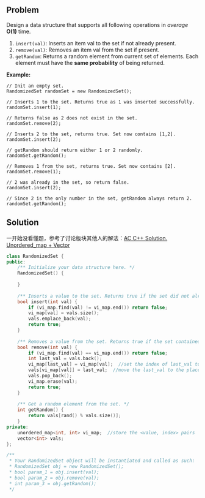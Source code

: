 ## Problem

Design a data structure that supports all following operations in *average* **O(1)** time.

1. `insert(val)`: Inserts an item val to the set if not already present.
2. `remove(val)`: Removes an item val from the set if present.
3. `getRandom`: Returns a random element from current set of elements. Each element must have the **same probability** of being returned.

**Example:**

```
// Init an empty set.
RandomizedSet randomSet = new RandomizedSet();

// Inserts 1 to the set. Returns true as 1 was inserted successfully.
randomSet.insert(1);

// Returns false as 2 does not exist in the set.
randomSet.remove(2);

// Inserts 2 to the set, returns true. Set now contains [1,2].
randomSet.insert(2);

// getRandom should return either 1 or 2 randomly.
randomSet.getRandom();

// Removes 1 from the set, returns true. Set now contains [2].
randomSet.remove(1);

// 2 was already in the set, so return false.
randomSet.insert(2);

// Since 2 is the only number in the set, getRandom always return 2.
randomSet.getRandom();
```

 

## Solution

一开始没看懂题，参考了讨论版块其他人的解法：[AC C++ Solution. Unordered_map + Vector](https://leetcode.com/problems/insert-delete-getrandom-o1/discuss/85422/AC-C++-Solution.-Unordered_map-+-Vector) 

```cpp
class RandomizedSet {
public:
    /** Initialize your data structure here. */
    RandomizedSet() {
        
    }
    
    /** Inserts a value to the set. Returns true if the set did not already contain the specified element. */
    bool insert(int val) {
        if (vi_map.find(val) != vi_map.end()) return false;
        vi_map[val] = vals.size();
        vals.emplace_back(val);
        return true;
    }
    
    /** Removes a value from the set. Returns true if the set contained the specified element. */
    bool remove(int val) {
        if (vi_map.find(val) == vi_map.end()) return false;
        int last_val = vals.back();
        vi_map[last_val] = vi_map[val];  //set the index of last_val to the current index of val
        vals[vi_map[val]] = last_val;  //move the last_val to the place of val
        vals.pop_back();
        vi_map.erase(val);
        return true;
    }
    
    /** Get a random element from the set. */
    int getRandom() {
        return vals[rand() % vals.size()];
    }
private:
    unordered_map<int, int> vi_map;  //store the <value, index> pairs
    vector<int> vals;
};

/**
 * Your RandomizedSet object will be instantiated and called as such:
 * RandomizedSet obj = new RandomizedSet();
 * bool param_1 = obj.insert(val);
 * bool param_2 = obj.remove(val);
 * int param_3 = obj.getRandom();
 */
```

